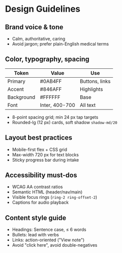 # Design Guidelines

## Brand voice & tone
- Calm, authoritative, caring  
- Avoid jargon; prefer plain-English medical terms

## Color, typography, spacing
| Token | Value | Use |
|-------|-------|-----|
| Primary | #0AB4FF | Buttons, links |
| Accent | #846AFF | Highlights |
| Background | #FFFFFF | Base |
| Font | Inter, 400-700 | All text |

- 8-point spacing grid; min 24 px tap targets  
- Rounded-lg (12 px) cards, soft shadow `shadow-md/20`

## Layout best practices
- Mobile-first flex + CSS grid  
- Max-width 720 px for text blocks  
- Sticky progress bar during intake

## Accessibility must-dos
- WCAG AA contrast ratios  
- Semantic HTML (header/nav/main)  
- Visible focus rings (`ring-2 ring-offset-2`)  
- Captions for audio playback

## Content style guide
- Headings: Sentence case, ≤ 6 words  
- Bullets: lead with verbs  
- Links: action-oriented ("View note")  
- Avoid "click here", avoid double-negatives